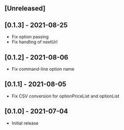 ## [Unreleased]

## [0.1.3] - 2021-08-25

- Fix option passing
- Fix handling of nextUrl

## [0.1.2] - 2021-08-06

- Fix command-line option name

## [0.1.1] - 2021-08-05

- Fix CSV conversion for optionPriceList and optionList

## [0.1.0] - 2021-07-04

- Initial release
